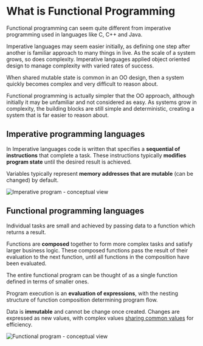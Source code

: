 # What is Functional Programming

Functional programming can seem quite different from imperative programming used in languages like C, C++ and Java.

Imperative languages may seem easier initially, as defining one step after another is familiar approach to many things in live.  As the scale of a system grows, so does complexity.  Imperative languages applied object oriented design to manage complexity with varied rates of success.

When shared mutable state is common in an OO design, then a system quickly becomes complex and very difficult to reason about.

Functional programming is actually simpler that the OO approach, although initially it may be unfamiliar and not considered as easy.  As systems grow in complexity, the building blocks are still simple and deterministic, creating a system that is far easier to reason about.

## Imperative programming languages

In Imperative languages code is written that specifies a **sequential of instructions** that complete a task.  These instructions typically **modifies program state** until the desired result is achieved.

Variables typically represent **memory addresses that are mutable** (can be changed) by default.

![Imperative program - conceptual view](https://raw.githubusercontent.com/practicalli/graphic-design/live/clojure/theory/functional-programming-imperative-program.png)

## Functional programming languages

Individual tasks are small and achieved by passing data to a function which returns a result.

Functions are **composed** together to form more complex tasks and satisfy larger business logic.  These composed functions pass the result of their evaluation to the next function, until all functions in the composition have been evaluated.

The entire functional program can be thought of as a single function defined in terms of smaller ones.

Program execution is an **evaluation of expressions**, with the nesting structure of function composition determining program flow.

Data is **immutable** and cannot be change once created.  Changes are expressed as new values, with complex values [sharing common values](/data-structures/shared-memory.md) for efficiency.

![Functional program - conceptual view](https://raw.githubusercontent.com/practicalli/graphic-design/live/clojure/theory/functional-composition-illustrated.png)

